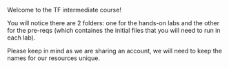 Welcome to the TF intermediate course!

You will notice there are 2 folders: one for the hands-on labs and the other for the pre-reqs (which containes the initial files that you will need to run in each lab).

Please keep in mind as we are sharing an account, we will need to keep the names for our resources unique.
